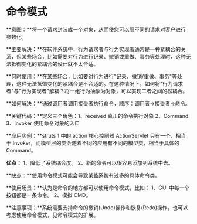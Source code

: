 # 命令模式

**意图：**将一个请求封装成一个对象，从而使您可以用不同的请求对客户进行参数化。

**主要解决：**在软件系统中，行为请求者与行为实现者通常是一种紧耦合的关系，但某些场合，比如需要对行为进行记录、撤销或重做、事务等处理时，这种无法抵御变化的紧耦合的设计就不太合适。

**何时使用：**在某些场合，比如要对行为进行"记录、撤销/重做、事务"等处理，这种无法抵御变化的紧耦合是不合适的。在这种情况下，如何将"行为请求者"与"行为实现者"解耦？将一组行为抽象为对象，可以实现二者之间的松耦合。

**如何解决：**通过调用者调用接受者执行命令，顺序：调用者→接受者→命令。

**关键代码：**定义三个角色：1、received 真正的命令执行对象 2、Command 3、invoker 使用命令对象的入口

**应用实例：**struts 1 中的 action 核心控制器 ActionServlet 只有一个，相当于 Invoker，而模型层的类会随着不同的应用有不同的模型类，相当于具体的 Command。

**优点：** 1、降低了系统耦合度。 2、新的命令可以很容易添加到系统中去。

**缺点：**使用命令模式可能会导致某些系统有过多的具体命令类。

**使用场景：**认为是命令的地方都可以使用命令模式，比如： 1、GUI 中每一个按钮都是一条命令。 2、模拟 CMD。

**注意事项：**系统需要支持命令的撤销(Undo)操作和恢复(Redo)操作，也可以考虑使用命令模式，见命令模式的扩展。